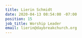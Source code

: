 ```yaml
---
title: Lierin Schmidt
date: 2020-04-13 08:54:00 -07:00
position: 15
job_title: Worship Leader
email: lierin@daybreakchurch.org
---
```


